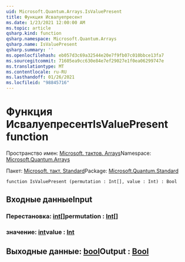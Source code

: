 ```yaml
---
uid: Microsoft.Quantum.Arrays.IsValuePresent
title: Функция Исвалуепресент
ms.date: 1/23/2021 12:00:00 AM
ms.topic: article
qsharp.kind: function
qsharp.namespace: Microsoft.Quantum.Arrays
qsharp.name: IsValuePresent
qsharp.summary: ''
ms.openlocfilehash: eb057d3c69a32544e20e7f9fb07c010bbce13fa7
ms.sourcegitcommit: 71605ea9cc630e84e7ef29027e1f0ea06299747e
ms.translationtype: MT
ms.contentlocale: ru-RU
ms.lasthandoff: 01/26/2021
ms.locfileid: "98845716"
---
```

# <a name="isvaluepresent-function"></a><span data-ttu-id="3c6b2-102">Функция Исвалуепресент</span><span class="sxs-lookup"><span data-stu-id="3c6b2-102">IsValuePresent function</span></span>

<span data-ttu-id="3c6b2-103">Пространство имен: [Microsoft. тактов. Arrays](xref:Microsoft.Quantum.Arrays)</span><span class="sxs-lookup"><span data-stu-id="3c6b2-103">Namespace: [Microsoft.Quantum.Arrays](xref:Microsoft.Quantum.Arrays)</span></span>

<span data-ttu-id="3c6b2-104">Пакет: [Microsoft. такт. Standard](https://nuget.org/packages/Microsoft.Quantum.Standard)</span><span class="sxs-lookup"><span data-stu-id="3c6b2-104">Package: [Microsoft.Quantum.Standard](https://nuget.org/packages/Microsoft.Quantum.Standard)</span></span>




```qsharp
function IsValuePresent (permutation : Int[], value : Int) : Bool
```


## <a name="input"></a><span data-ttu-id="3c6b2-105">Входные данные</span><span class="sxs-lookup"><span data-stu-id="3c6b2-105">Input</span></span>

### <a name="permutation--int"></a><span data-ttu-id="3c6b2-106">Перестановка: [int](xref:microsoft.quantum.lang-ref.int)[]</span><span class="sxs-lookup"><span data-stu-id="3c6b2-106">permutation : [Int](xref:microsoft.quantum.lang-ref.int)[]</span></span>




### <a name="value--int"></a><span data-ttu-id="3c6b2-107">значение: [int](xref:microsoft.quantum.lang-ref.int)</span><span class="sxs-lookup"><span data-stu-id="3c6b2-107">value : [Int](xref:microsoft.quantum.lang-ref.int)</span></span>





## <a name="output--bool"></a><span data-ttu-id="3c6b2-108">Выходные данные: [bool](xref:microsoft.quantum.lang-ref.bool)</span><span class="sxs-lookup"><span data-stu-id="3c6b2-108">Output : [Bool](xref:microsoft.quantum.lang-ref.bool)</span></span>

